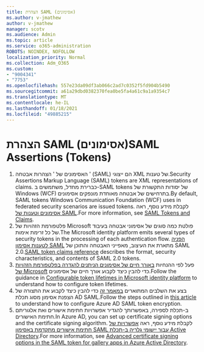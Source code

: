 ```yaml
---
title: הצהרת SAML (אסימונים)
ms.author: v-jmathew
author: v-jmathew
manager: scotv
ms.audience: Admin
ms.topic: article
ms.service: o365-administration
ROBOTS: NOINDEX, NOFOLLOW
localization_priority: Normal
ms.collection: Adm_O365
ms.custom:
- "9004341"
- "7753"
ms.openlocfilehash: 557e23da09df3ab066c2ad7c0352f5fd904b5490
ms.sourcegitcommit: a61a29dbd0382370fea0be5fa4a61c9a1a9354c7
ms.translationtype: MT
ms.contentlocale: he-IL
ms.lasthandoff: 01/18/2021
ms.locfileid: "49885215"
---
```

# <a name="saml-assertions-tokens"></a><span data-ttu-id="cbfc1-102">הצהרת SAML (אסימונים)</span><span class="sxs-lookup"><span data-stu-id="cbfc1-102">SAML Assertions (Tokens)</span></span>

1. <span data-ttu-id="cbfc1-103">האסימונים של ' הצהרות אבטחה ' (SAML) הם ייצוגי XML של טענות.</span><span class="sxs-lookup"><span data-stu-id="cbfc1-103">Security Assertions Markup Language (SAML) tokens are XML representations of claims.</span></span> <span data-ttu-id="cbfc1-104">כברירת מחדל, משתמשים ב-SAML tokens של יסודות התקשורת של Windows (WCF) בתרחישים של אבטחה מאוחדת מונפקים אסימונים.</span><span class="sxs-lookup"><span data-stu-id="cbfc1-104">By default, SAML tokens Windows Communication Foundation (WCF) uses in federated security scenarios are issued tokens.</span></span> <span data-ttu-id="cbfc1-105">לקבלת מידע נוסף, ראה [אסימונים וטענות של SAML](https://docs.microsoft.com/dotnet/framework/wcf/feature-details/saml-tokens-and-claims).</span><span class="sxs-lookup"><span data-stu-id="cbfc1-105">For more information, see [SAML Tokens and Claims](https://docs.microsoft.com/dotnet/framework/wcf/feature-details/saml-tokens-and-claims).</span></span>
2. <span data-ttu-id="cbfc1-106">פלטפורמת הזהויות של Microsoft פולטת כמה סוגים של אסימוני אבטחה בעיבוד של כל זרימת אימות.</span><span class="sxs-lookup"><span data-stu-id="cbfc1-106">The Microsoft identity platform emits several types of security tokens in the processing of each authentication flow.</span></span> <span data-ttu-id="cbfc1-107">[הפניה לטענות אסימון SAML](https://docs.microsoft.com/azure/active-directory/develop/reference-saml-tokens) מתארת את העיצוב, מאפייני האבטחה והתוכן של SAML 2.0.</span><span class="sxs-lookup"><span data-stu-id="cbfc1-107">[SAML token claims reference](https://docs.microsoft.com/azure/active-directory/develop/reference-saml-tokens) describes the format, security characteristics, and contents of SAML 2.0 tokens.</span></span>
3. <span data-ttu-id="cbfc1-108">פעל לפי ההנחיות [באורך חיים של אסימונים הניתנים להגדרה בפלטפורמת הזהויות של Microsoft](https://docs.microsoft.com/azure/active-directory/develop/active-directory-configurable-token-lifetimes) כדי להבין כיצד לקבוע אורך חיים של אסימונים.</span><span class="sxs-lookup"><span data-stu-id="cbfc1-108">Follow the guidance in [Configurable token lifetimes in Microsoft identity platform](https://docs.microsoft.com/azure/active-directory/develop/active-directory-configurable-token-lifetimes) to understand how to configure token lifetimes.</span></span>
4. <span data-ttu-id="cbfc1-109">בצע את השלבים המתוארים [במאמר זה](https://docs.microsoft.com/azure/active-directory/manage-apps/howto-saml-token-encryption) כדי להבין כיצד לקבוע את התצורה של הצפנת אסימון מסוג תכלת AD SAML.</span><span class="sxs-lookup"><span data-stu-id="cbfc1-109">Follow the steps outlined in [this article](https://docs.microsoft.com/azure/active-directory/manage-apps/howto-saml-token-encryption) to understand how to configure Azure AD SAML token encryption.</span></span>
5. <span data-ttu-id="cbfc1-110">ב-תכלת לספירה, באפשרותך להגדיר אפשרויות חתימת אישורים ואת אלגוריתם חתימת האישורים.</span><span class="sxs-lookup"><span data-stu-id="cbfc1-110">In Azure AD, you can set up certificate signing options and the certificate signing algorithm.</span></span> <span data-ttu-id="cbfc1-111">לקבלת מידע נוסף, ראה [אפשרויות של חתימת אישורים מתקדמת באסימון SAML עבור יישומי גלריה ב-תכלת Active Directory](https://docs.microsoft.com/azure/active-directory/manage-apps/certificate-signing-options).</span><span class="sxs-lookup"><span data-stu-id="cbfc1-111">For more information, see [Advanced certificate signing options in the SAML token for gallery apps in Azure Active Directory](https://docs.microsoft.com/azure/active-directory/manage-apps/certificate-signing-options).</span></span>
